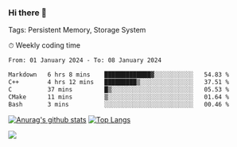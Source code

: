 ### Hi there 👋

Tags: Persistent Memory, Storage System

<!--

[![Anurag's github stats](https://github-readme-stats.vercel.app/api?username=wwyf)](https://github.com/anuraghazra/github-readme-stats)

[![Anurag's github stats](https://github-readme-stats.vercel.app/api?username=wwyf&count_private=true)](https://github.com/anuraghazra/github-readme-stats)


[![Top Langs](https://github-readme-stats.vercel.app/api/top-langs/?username=wwyf&count_private=true&&hide=jupyter%20notebook,html)](https://github.com/anuraghazra/github-readme-stats)



-->


⏱ Weekly coding time

<!--START_SECTION:waka-->

```txt
From: 01 January 2024 - To: 08 January 2024

Markdown   6 hrs 8 mins    █████████████▓░░░░░░░░░░░   54.83 %
C++        4 hrs 12 mins   █████████▒░░░░░░░░░░░░░░░   37.51 %
C          37 mins         █▒░░░░░░░░░░░░░░░░░░░░░░░   05.53 %
CMake      11 mins         ▒░░░░░░░░░░░░░░░░░░░░░░░░   01.64 %
Bash       3 mins          ░░░░░░░░░░░░░░░░░░░░░░░░░   00.46 %
```

<!--END_SECTION:waka-->



[![Anurag's github stats](https://github-readme-stats.vercel.app/api?username=wwyf&count_private=true&show_icons=true&hide_border=true)](https://github.com/anuraghazra/github-readme-stats) [![Top Langs](https://github-readme-stats.vercel.app/api/top-langs/?username=wwyf&count_private=true&hide=jupyter%20notebook,html,OpenEdge%20ABL&langs_count=10&layout=compact&hide_border=true)](https://github.com/anuraghazra/github-readme-stats)

<!--

[![willianrod's wakatime stats](https://github-readme-stats.vercel.app/api/wakatime?username=wwyf)](https://github.com/anuraghazra/github-readme-stats)


-->

![](https://hit.yhype.me/github/profile?user_id=23121291)
